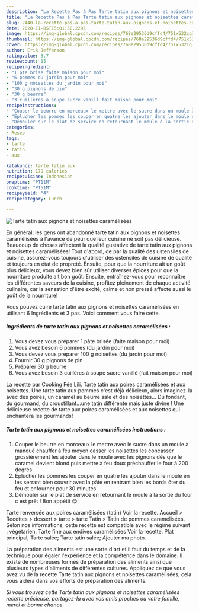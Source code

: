 ```yaml
---
description: "La Recette Pas à Pas Tarte tatin aux pignons et noisettes caramélisées"
title: "La Recette Pas à Pas Tarte tatin aux pignons et noisettes caramélisées"
slug: 2440-la-recette-pas-a-pas-tarte-tatin-aux-pignons-et-noisettes-caramelisees
date: 2020-11-05T15:01:58.229Z
image: https://img-global.cpcdn.com/recipes/768e29536d9cffd4/751x532cq70/tarte-tatin-aux-pignons-et-noisettes-caramelisees-photo-principale-de-la-recette.jpg
thumbnail: https://img-global.cpcdn.com/recipes/768e29536d9cffd4/751x532cq70/tarte-tatin-aux-pignons-et-noisettes-caramelisees-photo-principale-de-la-recette.jpg
cover: https://img-global.cpcdn.com/recipes/768e29536d9cffd4/751x532cq70/tarte-tatin-aux-pignons-et-noisettes-caramelisees-photo-principale-de-la-recette.jpg
author: Erik Jefferson
ratingvalue: 3.7
reviewcount: 15
recipeingredient:
- "1 pte brise faite maison pour moi"
- "6 pommes du jardin pour moi"
- "100 g noisettes du jardin pour moi"
- "30 g pignons de pin"
- "30 g beurre"
- "3 cuillères à soupe sucre vanill fait maison pour moi"
recipeinstructions:
- "Couper le beurre en morceaux le mettre avec le sucre dans un moule à manqué chauffer à feu moyen casser les noisettes les concasser grossièrement les ajouter dans le moule avec les pignons dès que le caramel devient blond puis mettre à feu doux préchauffer le four à 200 degrés"
- "Éplucher les pommes les couper en quatre les ajouter dans le moule en les serrant bien couvrir avec la pâte en rentrant bien les bords ôter du feu et enfourner pour 30 minutes"
- "Démouler sur le plat de service en retournant le moule à la sortie du four c est prêt ! Bon appétit 😋"
categories:
- Resep
tags:
- tarte
- tatin
- aux

katakunci: tarte tatin aux 
nutrition: 179 calories
recipecuisine: Indonesian
preptime: "PT11M"
cooktime: "PT51M"
recipeyield: "4"
recipecategory: Lunch

---
```



![Tarte tatin aux pignons et noisettes caramélisées](https://img-global.cpcdn.com/recipes/768e29536d9cffd4/751x532cq70/tarte-tatin-aux-pignons-et-noisettes-caramelisees-photo-principale-de-la-recette.jpg)

En général, les gens ont abandonné tarte tatin aux pignons et noisettes caramélisées à l'avance de peur que leur cuisine ne soit pas délicieuse. Beaucoup de choses affectent la qualité gustative de tarte tatin aux pignons et noisettes caramélisées! Tout d'abord, de par la qualité des ustensiles de cuisine, assurez-vous toujours d'utiliser des ustensiles de cuisine de qualité et toujours en état de propreté. Ensuite, pour que la nourriture ait un goût plus délicieux, vous devez bien sûr utiliser diverses épices pour que la nourriture produite ait bon goût. Ensuite, entraînez-vous pour reconnaître les différentes saveurs de la cuisine, profitez pleinement de chaque activité culinaire, car la sensation d'être excité, calme et non pressé affecte aussi le goût de la nourriture!

<!--inarticleads1-->

Vous pouvez cuire tarte tatin aux pignons et noisettes caramélisées en utilisant 6 Ingrédients et 3 pas. Voici comment vous faire cette.

##### Ingrédients de tarte tatin aux pignons et noisettes caramélisées :

1. Vous devez vous préparer 1 pâte brisée (faite maison pour moi)
1. Vous avez besoin 6 pommes (du jardin pour moi)
1. Vous devez vous préparer 100 g noisettes (du jardin pour moi)
1. Fournir 30 g pignons de pin
1. Préparer 30 g beurre
1. Vous avez besoin 3 cuillères à soupe sucre vanillé (fait maison pour moi)


La recette par Cooking Fée Lili. Tarte tatin aux poires caramélisées et aux noisettes. Une tarte tatin aux pommes c&#39;est déjà délicieux, alors imaginez-la avec des poires, un caramel au beurre salé et des noisettes… Du fondant, du gourmand, du croustillant…une tatin différente mais juste divine ! Une délicieuse recette de tarte aux poires caramélisées et aux noisettes qui enchantera les gourmands! 

<!--inarticleads2-->

##### Tarte tatin aux pignons et noisettes caramélisées instructions :

1. Couper le beurre en morceaux le mettre avec le sucre dans un moule à manqué chauffer à feu moyen casser les noisettes les concasser grossièrement les ajouter dans le moule avec les pignons dès que le caramel devient blond puis mettre à feu doux préchauffer le four à 200 degrés
1. Éplucher les pommes les couper en quatre les ajouter dans le moule en les serrant bien couvrir avec la pâte en rentrant bien les bords ôter du feu et enfourner pour 30 minutes
1. Démouler sur le plat de service en retournant le moule à la sortie du four c est prêt ! Bon appétit 😋


Tarte renversée aux poires caramélisées (tatin) Voir la recette. Accueil &gt; Recettes &gt; dessert &gt; tarte &gt; tarte Tatin &gt; Tatin de pommes caramélisées. Selon nos informations, cette recette est compatible avec le régime suivant : végétarien. Tarte fine aux endives caramélisées Voir la recette. Plat principal; Tarte salée; Tarte tatin salée; Ajouter ma photo. 

<!--inarticleads1-->

<p>
La préparation des aliments est une sorte d'art et il faut du temps et de la technique pour égaler l'expérience et la compétence dans le domaine. Il existe de nombreuses formes de préparation des aliments ainsi que plusieurs types d'aliments de différentes cultures. Appliquez ce que vous avez vu de la recette Tarte tatin aux pignons et noisettes caramélisées, cela vous aidera dans vos efforts de préparation des aliments.
</p>

<p>
<i>Si vous trouvez cette Tarte tatin aux pignons et noisettes caramélisées recette précieuse, partagez-la avec vos amis proches ou votre famille, merci et bonne chance.</i>
</p>
